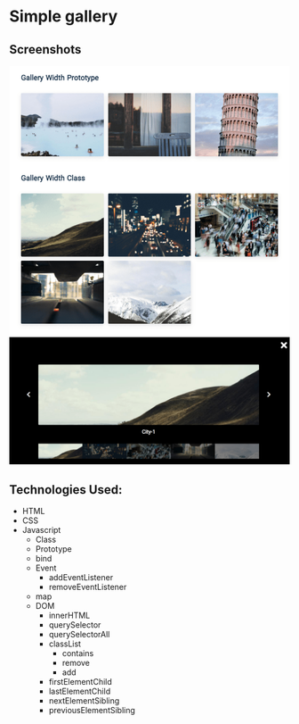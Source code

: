 # Simple gallery

## Screenshots
![Screenshot](./screenshots/screenshot-1.png)
![Screenshot](./screenshots/screenshot-2.png)

## Technologies Used:
- HTML
- CSS
- Javascript
   - Class
   - Prototype
   - bind
   - Event
      - addEventListener
      - removeEventListener
   - map
   - DOM
      - innerHTML
      - querySelector
      - querySelectorAll
      - classList
         - contains
         - remove
         - add
      - firstElementChild
      - lastElementChild
      - nextElementSibling
      - previousElementSibling

